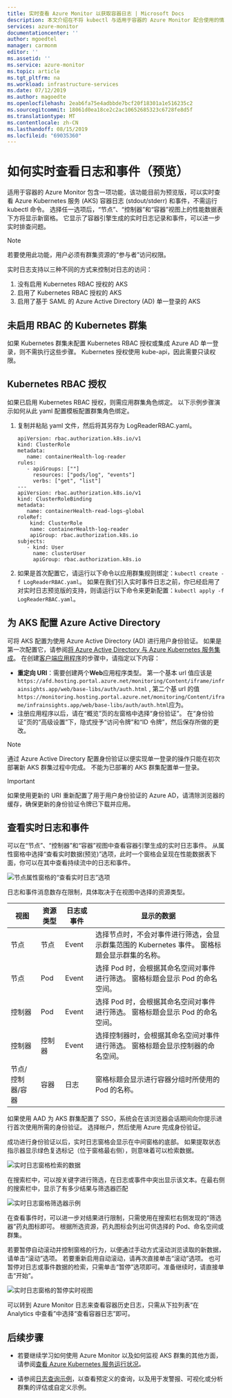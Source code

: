 ```yaml
---
title: 实时查看 Azure Monitor 以获取容器日志 | Microsoft Docs
description: 本文介绍在不将 kubectl 与适用于容器的 Azure Monitor 配合使用的情况下，如何实时查看容器日志 (stdout/stderr) 和事件。
services: azure-monitor
documentationcenter: ''
author: mgoedtel
manager: carmonm
editor: ''
ms.assetid: ''
ms.service: azure-monitor
ms.topic: article
ms.tgt_pltfrm: na
ms.workload: infrastructure-services
ms.date: 07/12/2019
ms.author: magoedte
ms.openlocfilehash: 2eab6fa75e4adbbde7bcf20f18301a1e516235c2
ms.sourcegitcommit: 18061d0ea18ce2c2ac10652685323c6728fe8d5f
ms.translationtype: MT
ms.contentlocale: zh-CN
ms.lasthandoff: 08/15/2019
ms.locfileid: "69035360"
---
```

# <a name="how-to-view-logs-and-events-in-real-time-preview"></a>如何实时查看日志和事件（预览）
适用于容器的 Azure Monitor 包含一项功能，该功能目前为预览版，可以实时查看 Azure Kubernetes 服务 (AKS) 容器日志 (stdout/stderr) 和事件，不需运行 kubectl 命令。 选择任一选项后，“节点”、“控制器”和“容器”视图上的性能数据表下方将显示新窗格。 它显示了容器引擎生成的实时日志记录和事件，可以进一步实时排查问题。

>[!NOTE]
>若要使用此功能，用户必须有群集资源的“参与者”访问权限。
>

实时日志支持以三种不同的方式来控制对日志的访问：

1. 没有启用 Kubernetes RBAC 授权的 AKS
2. 启用了 Kubernetes RBAC 授权的 AKS
3. 启用了基于 SAML 的 Azure Active Directory (AD) 单一登录的 AKS

## <a name="kubernetes-cluster-without-rbac-enabled"></a>未启用 RBAC 的 Kubernetes 群集
 
如果 Kubernetes 群集未配置 Kubernetes RBAC 授权或集成 Azure AD 单一登录，则不需执行这些步骤。 Kubernetes 授权使用 kube-api，因此需要只读权限。

## <a name="kubernetes-rbac-authorization"></a>Kubernetes RBAC 授权
如果已启用 Kubernetes RBAC 授权，则需应用群集角色绑定。 以下示例步骤演示如何从此 yaml 配置模板配置群集角色绑定。 

1. 复制并粘贴 yaml 文件，然后将其另存为 LogReaderRBAC.yaml。  

    ```
    apiVersion: rbac.authorization.k8s.io/v1 
    kind: ClusterRole 
    metadata: 
       name: containerHealth-log-reader 
    rules: 
       - apiGroups: [""] 
         resources: ["pods/log", "events"] 
         verbs: ["get", "list"]  
    --- 
    apiVersion: rbac.authorization.k8s.io/v1 
    kind: ClusterRoleBinding 
    metadata: 
       name: containerHealth-read-logs-global 
    roleRef: 
        kind: ClusterRole 
        name: containerHealth-log-reader 
        apiGroup: rbac.authorization.k8s.io 
    subjects: 
       - kind: User 
         name: clusterUser 
         apiGroup: rbac.authorization.k8s.io
    ```

2. 如果是首次配置它，请运行以下命令以应用群集规则绑定：`kubectl create -f LogReaderRBAC.yaml`。 如果在我们引入实时事件日志之前，你已经启用了对实时日志预览版的支持，则请运行以下命令来更新配置：`kubectl apply -f LogReaderRBAC.yaml`。

## <a name="configure-aks-with-azure-active-directory"></a>为 AKS 配置 Azure Active Directory

可将 AKS 配置为使用 Azure Active Directory (AD) 进行用户身份验证。 如果是第一次配置它，请参阅[将 Azure Active Directory 与 Azure Kubernetes 服务集成](../../aks/azure-ad-integration.md)。 在创建[客户端应用程序](../../aks/azure-ad-integration.md#create-the-client-application)的步骤中，请指定以下内容：

-  **重定向 URI**：需要创建两个**Web**应用程序类型。 第一个基本 url 值应该是`https://afd.hosting.portal.azure.net/monitoring/Content/iframe/infrainsights.app/web/base-libs/auth/auth.html` , 第二个基 url 的值`https://monitoring.hosting.portal.azure.net/monitoring/Content/iframe/infrainsights.app/web/base-libs/auth/auth.html`应为。
- 注册应用程序以后，请在“概览”页的左窗格中选择“身份验证”。 在“身份验证”页的“高级设置”下，隐式授予“访问令牌”和“ID 令牌”，然后保存所做的更改。

>[!NOTE]
>通过 Azure Active Directory 配置身份验证以便实现单一登录的操作只能在初次部署新 AKS 群集过程中完成。 不能为已部署的 AKS 群集配置单一登录。
  
>[!IMPORTANT]
>如果使用更新的 URI 重新配置了用于用户身份验证的 Azure AD，请清除浏览器的缓存，确保更新的身份验证令牌已下载并应用。   

## <a name="view-live-logs-and-events"></a>查看实时日志和事件

可以在“节点”、“控制器”和“容器”视图中查看容器引擎生成的实时日志事件。 从属性窗格中选择“查看实时数据(预览)”选项，此时一个窗格会呈现在性能数据表下面，你可以在其中查看持续流中的日志和事件。

![节点属性窗格的“查看实时日志”选项](./media/container-insights-live-logs/node-properties-live-logs-01.png)  

日志和事件消息数存在限制，具体取决于在视图中选择的资源类型。

| 视图 | 资源类型 | 日志或事件 | 显示的数据 |
|------|---------------|--------------|----------------|
| 节点 | 节点 | Event | 选择节点时，不会对事件进行筛选，会显示群集范围的 Kubernetes 事件。 窗格标题会显示群集的名称。 |
| 节点 | Pod | Event | 选择 Pod 时，会根据其命名空间对事件进行筛选。 窗格标题会显示 Pod 的命名空间。 | 
| 控制器 | Pod | Event | 选择 Pod 时，会根据其命名空间对事件进行筛选。 窗格标题会显示 Pod 的命名空间。 |
| 控制器 | 控制器 | Event | 选择控制器时，会根据其命名空间对事件进行筛选。 窗格标题会显示控制器的命名空间。 |
| 节点/控制器/容器 | 容器 | 日志 | 窗格标题会显示进行容器分组时所使用的 Pod 的名称。 |

如果使用 AAD 为 AKS 群集配置了 SSO，系统会在该浏览器会话期间向你提示进行首次使用所需的身份验证。 选择帐户，然后使用 Azure 完成身份验证。  

成功进行身份验证以后，实时日志窗格会显示在中间窗格的底部。 如果提取状态指示器显示绿色复选标记（位于窗格最右侧），则意味着可以检索数据。
    
  ![实时日志窗格检索的数据](./media/container-insights-live-logs/live-logs-pane-01.png)  

在搜索栏中，可以按关键字进行筛选，在日志或事件中突出显示该文本。在最右侧的搜索栏中，显示了有多少结果与筛选器匹配

  ![实时日志窗格筛选器示例](./media/container-insights-live-logs/live-logs-pane-filter-example-01.png)

在查看事件时，可以进一步对结果进行限制，只需使用在搜索栏右侧发现的“筛选器”药丸图标即可。 根据所选资源，药丸图标会列出可供选择的 Pod、命名空间或群集。  

若要暂停自动滚动并控制窗格的行为，以便通过手动方式滚动浏览读取的新数据，请单击“滚动”选项。 若要重新启用自动滚动，请再次直接单击“滚动”选项。 也可暂停对日志或事件数据的检索，只需单击“暂停”选项即可。准备继续时，请直接单击“开始”。  

![实时日志窗格的暂停实时视图](./media/container-insights-live-logs/live-logs-pane-pause-01.png)

可以转到 Azure Monitor 日志来查看容器历史日志，只需从下拉列表“在 Analytics 中查看”中选择“查看容器日志”即可。

## <a name="next-steps"></a>后续步骤

- 若要继续学习如何使用 Azure Monitor 以及如何监视 AKS 群集的其他方面，请参阅[查看 Azure Kubernetes 服务运行状况](container-insights-analyze.md)。

- 请参阅[日志查询示例](container-insights-log-search.md#search-logs-to-analyze-data)，以查看预定义的查询，以及用于发警报、可视化或分析群集的评估或自定义示例。
